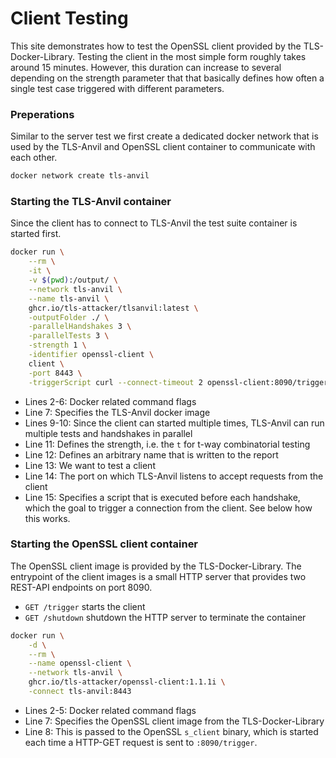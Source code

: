 # Client Testing

This site demonstrates how to test the OpenSSL client provided by the TLS-Docker-Library.
Testing the client in the most simple form roughly takes around 15 minutes. However, this duration can increase to several depending on the strength parameter that that basically defines how often a single test case triggered with different parameters.

### Preperations

Similar to the server test we first create a dedicated docker network that is used by the TLS-Anvil and OpenSSL client container to communicate with each other.

```bash
docker network create tls-anvil
```

### Starting the TLS-Anvil container

Since the client has to connect to TLS-Anvil the test suite container is started first.

```bash showLineNumbers
docker run \
    --rm \
    -it \
    -v $(pwd):/output/ \
    --network tls-anvil \
    --name tls-anvil \
    ghcr.io/tls-attacker/tlsanvil:latest \
    -outputFolder ./ \
    -parallelHandshakes 3 \
    -parallelTests 3 \
    -strength 1 \
    -identifier openssl-client \
    client \
    -port 8443 \
    -triggerScript curl --connect-timeout 2 openssl-client:8090/trigger
```

* Lines 2-6: Docker related command flags
* Line 7: Specifies the TLS-Anvil docker image
* Lines 9-10: Since the client can started multiple times, TLS-Anvil can run multiple tests and handshakes in parallel
* Line 11: Defines the strength, i.e. the `t` for t-way combinatorial testing
* Line 12: Defines an arbitrary name that is written to the report
* Line 13: We want to test a client
* Line 14: The port on which TLS-Anvil listens to accept requests from the client
* Line 15: Specifies a script that is executed before each handshake, which the goal to trigger a connection from the client. See below how this works.

### Starting the OpenSSL client container

The OpenSSL client image is provided by the TLS-Docker-Library. The entrypoint of the client images is a small HTTP server that provides two REST-API endpoints on port 8090.
* `GET /trigger` starts the client
* `GET /shutdown` shutdown the HTTP server to terminate the container

```bash showLineNumbers
docker run \
    -d \
    --rm \
    --name openssl-client \
    --network tls-anvil \
    ghcr.io/tls-attacker/openssl-client:1.1.1i \
    -connect tls-anvil:8443
```

* Lines 2-5: Docker related command flags
* Line 7: Specifies the OpenSSL client image from the TLS-Docker-Library
* Line 8: This is passed to the OpenSSL `s_client` binary, which is started each time a HTTP-GET request is sent to `:8090/trigger`.

